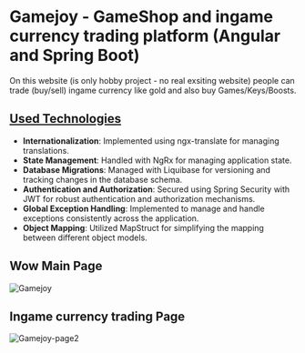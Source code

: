 # Gamejoy - GameShop and ingame currency trading platform (Angular and Spring Boot)
On this website (is only hobby project - no real exsiting website) people can trade (buy/sell) ingame currency like gold and also buy Games/Keys/Boosts.

## <u>Used Technologies</u>

- **Internationalization**: Implemented using ngx-translate for managing translations.
- **State Management**: Handled with NgRx for managing application state.
- **Database Migrations**: Managed with Liquibase for versioning and tracking changes in the database schema.
- **Authentication and Authorization**: Secured using Spring Security with JWT for robust authentication and authorization mechanisms.
- **Global Exception Handling**: Implemented to manage and handle exceptions consistently across the application.
- **Object Mapping**: Utilized MapStruct for simplifying the mapping between different object models.


## Wow Main Page
![Gamejoy](https://github.com/Bastian26/Gaming-and-ingame-currency-shop/assets/60541600/0a91cc71-0c2d-4ae7-8e03-62fed015046c)


## Ingame currency trading Page
![Gamejoy-page2](https://github.com/Bastian26/Gaming-and-ingame-currency-shop/assets/60541600/bc5a757e-8422-4cb9-9476-ddc91a5e7b12)




